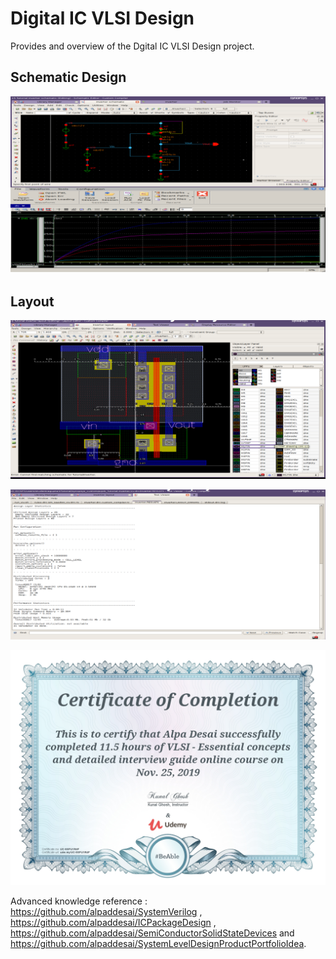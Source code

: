 # Digital IC VLSI Design

Provides and overview of the Dgital IC VLSI Design project.

## Schematic Design
![image](SchematicDesign.png)


## Layout
![image](VLSILayout.png)

![image](Output.png)

![image](VLSI_Design_Certification.jpg)

Advanced knowledge reference : https://github.com/alpaddesai/SystemVerilog , https://github.com/alpaddesai/ICPackageDesign ,  https://github.com/alpaddesai/SemiConductorSolidStateDevices and https://github.com/alpaddesai/SystemLevelDesignProductPortfolioIdea.


